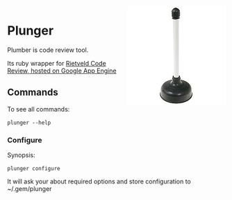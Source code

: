 <img src="https://github.com/railsware/plunger/raw/master/plunger.jpg" style="float:right" />

# Plunger

Plumber is code review tool.

Its ruby wrapper for [Rietveld Code Review, hosted on Google App Engine](http://code.google.com/p/rietveld/)

## Commands

To see all commands:

    plunger --help

### Configure

Synopsis:

    plunger configure

It will ask your about required options and store configuration to ~/.gem/plunger
